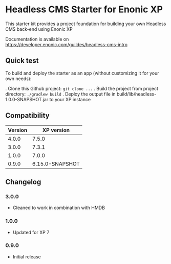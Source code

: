 # Headless CMS Starter for Enonic XP

This starter kit provides a project foundation for building your own Headless CMS back-end using Enonic XP

Documentation is available on https://developer.enonic.com/guildes/headless-cms-intro

## Quick test

To build and deploy the starter as an app (without customizing it for your own needs):

. Clone this Github project: `git clone ...`
. Build the project from project directory: `./gradlew build`
. Deploy the output file in build/lib/headless-1.0.0-SNAPSHOT.jar to your XP instance

## Compatibility


| Version       | XP version |
| ------------- | ---------- |
| 4.0.0	        | 7.5.0 |
| 3.0.0	        | 7.3.1 |
| 1.0.0	        | 7.0.0 |
| 0.9.0	        | 6.15.0-SNAPSHOT |

## Changelog

### 3.0.0

* Cleaned to work in combination with HMDB

### 1.0.0

* Updated for XP 7

### 0.9.0

* Initial release
